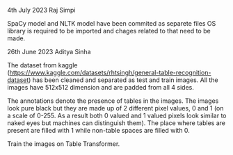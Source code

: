 4th July 2023
Raj Simpi

SpaCy model and NLTK model have been commited as separete files
OS library is required to be imported and chages related to that need to be made.  

26th June 2023
Aditya Sinha

The dataset from kaggle (https://www.kaggle.com/datasets/rhtsingh/general-table-recognition-dataset) has been cleaned and separated as test and train images. All the images have 512x512 dimension and are padded from all 4 sides.

The annotations denote the presence of tables in the images. The images look pure black but they are made up of 2 different pixel values, 0 and 1 (on a scale of 0-255. As a result both 0 valued and 1 valued pixels look similar to naked eyes but machines can distinguish them). The place where tables are present are filled with 1 while non-table spaces are filled with 0.

Train the images on Table Transformer. 
